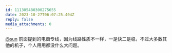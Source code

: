 ```yaml
---
id: 111305480300275655
date: 2023-10-27T06:07:25.404Z
reply: false
media_attachments: 0
---
```


[@sun](https://jiong.us/@sun) 前面提到的电商专线，因为线路性质不一样，一是快二是稳，不过大多数其他的机子，个人用用都没什么大问题。

